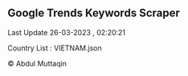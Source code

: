 

## Google Trends Keywords Scraper 
 
Last Update 26-03-2023 , 02:20:21

Country List :
VIETNAM.json



© Abdul Muttaqin 
